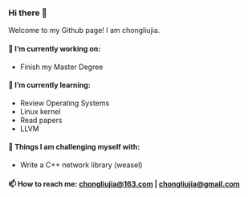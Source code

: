 ### Hi there 👋

Welcome to my Github page! I am chongliujia.

<!--
**chongliujia/chongliujia** is a ✨ _special_ ✨ repository because its `README.md` (this file) appears on your GitHub profile.

Here are some ideas to get you started:
-->
#### 🔭 I’m currently working on:
- Finish my Master Degree
#### 🌱 I’m currently learning:
- Review Operating Systems
- Linux kernel
- Read papers
- LLVM
#### :muscle: Things I am challenging myself with:
- Write a C++ network library (weasel)
<!-- 👯 I’m looking to collaborate on ...
- 🤔 I’m looking for help with ...
- 💬 Ask me about 
- 😄 Pronouns: ...
- ⚡ Fun fact: ...
-->
#### 📫 How to reach me: chongliujia@163.com | chongliujia@gmail.com

